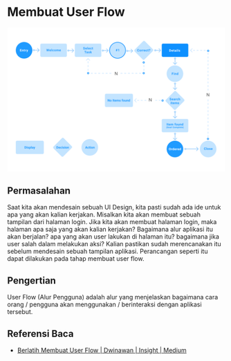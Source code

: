 # Membuat User Flow

![User Flow](assets/user-flow.png)

## Permasalahan

Saat kita akan mendesain sebuah UI Design, kita pasti sudah ada ide untuk apa yang akan kalian kerjakan. Misalkan kita akan membuat sebuah tampilan dari halaman login. Jika kita akan membuat halaman login, maka halaman apa saja yang akan kalian kerjakan? Bagaimana alur aplikasi itu akan berjalan? apa yang akan user lakukan di halaman itu? bagaimana jika user salah dalam melakukan aksi? Kalian pastikan sudah merencanakan itu sebelum mendesain sebuah tampilan aplikasi. Perancangan seperti itu dapat dilakukan pada tahap membuat user flow.

## Pengertian

User Flow (Alur Pengguna) adalah alur yang menjelaskan bagaimana cara orang / pengguna akan menggunakan / berinteraksi dengan aplikasi tersebut.

## Referensi Baca

- [Berlatih Membuat User Flow | Dwinawan | Insight | Medium](https://medium.com/insightdesign/berlatih-membuat-user-flow-caa8c8b3f596)
